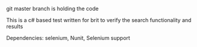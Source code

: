 
git master branch is holding the code

This is a c# based test written for brit to verify the search functionality and results

Dependencies: selenium, Nunit, Selenium support
